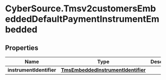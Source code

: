 # CyberSource.Tmsv2customersEmbeddedDefaultPaymentInstrumentEmbedded

## Properties
Name | Type | Description | Notes
------------ | ------------- | ------------- | -------------
**instrumentIdentifier** | [**TmsEmbeddedInstrumentIdentifier**](TmsEmbeddedInstrumentIdentifier.md) |  | [optional] 


